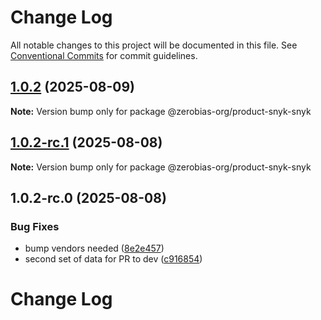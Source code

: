 # Change Log

All notable changes to this project will be documented in this file.
See [Conventional Commits](https://conventionalcommits.org) for commit guidelines.

## [1.0.2](https://github.com/zerobias-org/product/compare/@zerobias-org/product-snyk-snyk@1.0.2-rc.1...@zerobias-org/product-snyk-snyk@1.0.2) (2025-08-09)

**Note:** Version bump only for package @zerobias-org/product-snyk-snyk





## [1.0.2-rc.1](https://github.com/zerobias-org/product/compare/@zerobias-org/product-snyk-snyk@1.0.2-rc.0...@zerobias-org/product-snyk-snyk@1.0.2-rc.1) (2025-08-08)

**Note:** Version bump only for package @zerobias-org/product-snyk-snyk





## 1.0.2-rc.0 (2025-08-08)


### Bug Fixes

* bump vendors needed ([8e2e457](https://github.com/zerobias-org/product/commit/8e2e457e0b5d7141a05e8f2c178bc2854f2b7178))
* second set of data for PR to dev ([c916854](https://github.com/zerobias-org/product/commit/c916854bcf229b1c2042ffdea18472d66a061aaf))





# Change Log
